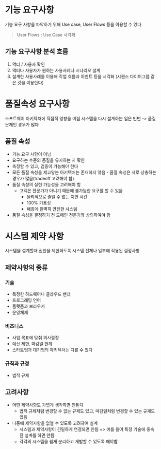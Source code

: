 # 기능 요구사항
기능 요구 사항을 파악하기 위해 Use case, User Flows 등을 이용할 수 있다
> User Flows : Use Case 시각화

## 기능 요구사항 분석 흐름 
1. 액터 / 사용자 확인
2. 액터나 사용자가 원하는 사용사례나 시나리오 설계
3. 설계한 사용사례를 이용해 작업 흐름과 이벤트 등을 시각화 (시퀀스 다이어그램 같은 것을 이용한다)


# 품질속성 요구사항
소프트웨어 아키텍처에 직접적 영향을 미침
시스템을 다시 설계하는 일은 빈번 -> 품질 문제인 경우가 많다

## 품질 속성
- 기능 요구 사항이 아님
- 요구하는 수준의 품질을 유지하는 지 확인
- 측정할 수 있고, 검증이 가능해야 한다
- 모든 품질 속성을 제고앟는 아키텍처는 존재하지 않음 - 품질 속성은 서로 상충하는 경우가 많음(tradeoff 고려해야 함)
- 품질 속성의 실현 가능성을 고려해야 함
  - 고객은 전문가가 아니기 때문에 불가능한 요구를 할 수 있음
    - 물리적으로 줄일 수 없는 지연 시간
    - 100% 가용성
    - 해킹에 완벽히 안전한 시스템
- 품질 속성을 결정하기 전 도메인 전문가와 상의하여야 함

# 시스템 제약 사항
시스템을 설계할때 권한을 제한하도록 시스템 전체나 일부에 적용된 결정사항

## 제약사항의 종류
### 기술
  - 특정한 하드웨어나 클라우드 밴더
  - 프로그래밍 언어
  - 플랫폼과 브라우저
  - 운영체제
### 비즈니스
  - 사업 목표에 맞춰 의사결정
  - 예산 제한, 마감일 한계
  - 스타트업과 대기업의 아키텍처는 다를 수 있다
### 규칙과 규정
  - 법적 규제

## 고려사항
- 어떤 제약사항도 가볍게 생각하면 안된다
  - 법적 규제처럼 변경할 수 없는 규제도 있고, 마감일처럼 변경할 수 있는 규제도 있음
- 나중에 제약사항을 없앨 수 있도록 고려햐여 설계
  - 시스템과 제약사항이 긴밀하게 연결되면 안됨 => 예를 들어 특정 기술에 종속된 설계를 하면 안됨
  - 각각의 시스템을 쉽게 분리하고 개발할 수 있도록 해야함